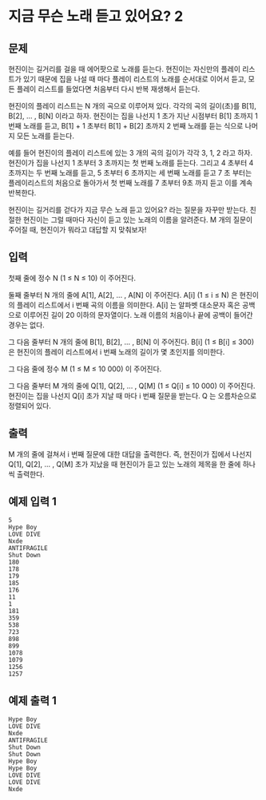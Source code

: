 # 지금 무슨 노래 듣고 있어요? 2
## 문제
현진이는 길거리를 걸을 때 에어팟으로 노래를 듣는다. 현진이는 자신만의 플레이 리스트가 있기 때문에 집을 나설 때 마다 플레이 리스트의 노래를 순서대로 이어서 듣고, 모든 플레이 리스트를 들었다면 처음부터 다시 반복 재생해서 듣는다.

현진이의 플레이 리스트는 N 개의 곡으로 이루어져 있다. 각각의 곡의 길이(초)를 B[1], B[2], … , B[N] 이라고 하자. 현진이는 집을 나선지 1 초가 지난 시점부터 B[1] 초까지 1 번째 노래를 듣고, B[1] + 1 초부터 B[1] + B[2] 초까지 2 번째 노래를 듣는 식으로 나머지 모든 노래를 듣는다.

예를 들어 현진이의 플레이 리스트에 있는 3 개의 곡의 길이가 각각 3, 1, 2 라고 하자. 현진이가 집을 나선지 1 초부터 3 초까지는 첫 번째 노래를 듣는다. 그리고 4 초부터 4 초까지는 두 번째 노래를 듣고, 5 초부터 6 초까지는 세 번째 노래를 듣고 7 초 부터는 플레이리스트의 처음으로 돌아가서 첫 번째 노래를 7 초부터 9초 까지 듣고 이를 계속 반복한다.

현진이는 길거리를 걷다가 지금 무슨 노래 듣고 있어요? 라는 질문을 자꾸만 받는다. 친절한 현진이는 그럴 때마다 자신이 듣고 있는 노래의 이름을 알려준다. M 개의 질문이 주어질 때, 현진이가 뭐라고 대답할 지 맞춰보자!

## 입력
첫째 줄에 정수 N (1 ≤ N ≤ 10) 이 주어진다.

둘째 줄부터 N 개의 줄에 A[1], A[2], ... , A[N] 이 주어진다. A[i] (1 ≤ i ≤ N) 은 현진이의 플레이 리스트에서 i 번째 곡의 이름을 의미한다. A[i] 는 알파벳 대소문자 혹은 공백으로 이루어진 길이 20 이하의 문자열이다. 노래 이름의 처음이나 끝에 공백이 들어간 경우는 없다.

그 다음 줄부터 N 개의 줄에 B[1], B[2], ... , B[N] 이 주어진다. B[i] (1 ≤ B[i] ≤ 300) 은 현진이의 플레이 리스트에서 i 번째 노래의 길이가 몇 초인지를 의미한다.

그 다음 줄에 정수 M (1 ≤ M ≤ 10 000) 이 주어진다.

그 다음 줄부터 M 개의 줄에 Q[1], Q[2], ... , Q[M] (1 ≤ Q[i] ≤ 10 000) 이 주어진다. 현진이는 집을 나선지 Q[i] 초가 지날 때 마다 i 번째 질문을 받는다. Q 는 오름차순으로 정렬되어 있다.

## 출력
M 개의 줄에 걸쳐서 i 번째 질문에 대한 대답을 출력한다. 즉, 현진이가 집에서 나선지 Q[1], Q[2], ... , Q[M] 초가 지났을 때 현진이가 듣고 있는 노래의 제목을 한 줄에 하나씩 출력한다.

## 예제 입력 1
```
5
Hype Boy
LOVE DIVE
Nxde
ANTIFRAGILE
Shut Down
180
178
179
185
176
11
1
181
359
538
723
898
899
1078
1079
1256
1257
```
## 예제 출력 1
```
Hype Boy
LOVE DIVE
Nxde
ANTIFRAGILE
Shut Down
Shut Down
Hype Boy
Hype Boy
LOVE DIVE
LOVE DIVE
Nxde
```
